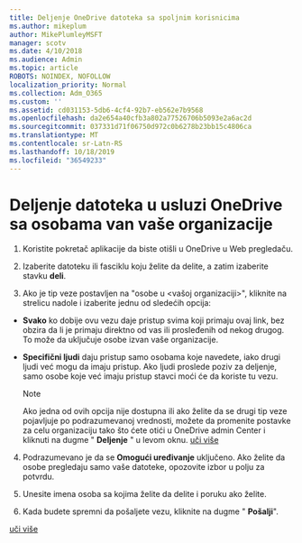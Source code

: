 ```yaml
---
title: Deljenje OneDrive datoteka sa spoljnim korisnicima
ms.author: mikeplum
author: MikePlumleyMSFT
manager: scotv
ms.date: 4/10/2018
ms.audience: Admin
ms.topic: article
ROBOTS: NOINDEX, NOFOLLOW
localization_priority: Normal
ms.collection: Adm_O365
ms.custom: ''
ms.assetid: cd031153-5db6-4cf4-92b7-eb562e7b9568
ms.openlocfilehash: da2e654a40cfb3a802a77526706b5093e2a6ac2d
ms.sourcegitcommit: 037331d71f06750d972c0b6278b23bb15c4806ca
ms.translationtype: MT
ms.contentlocale: sr-Latn-RS
ms.lasthandoff: 10/18/2019
ms.locfileid: "36549233"
---
```

# <a name="share-files-in-onedrive-with-people-outside-your-organization"></a>Deljenje datoteka u usluzi OneDrive sa osobama van vaše organizacije

1. Koristite pokretač aplikacije da biste otišli u OneDrive u Web pregledaču. 
    
2. Izaberite datoteku ili fasciklu koju želite da delite, a zatim izaberite stavku **deli**. 
    
3. Ako je tip veze postavljen na "osobe u \<vašoj organizaciji\>", kliknite na strelicu nadole i izaberite jednu od sledećih opcija: 
    
  - **Svako** ko dobije ovu vezu daje pristup svima koji primaju ovaj link, bez obzira da li je primaju direktno od vas ili prosleđenih od nekog drugog. To može da uključuje osobe izvan vaše organizacije. 
    
  - **Specifični ljudi** daju pristup samo osobama koje navedete, iako drugi ljudi već mogu da imaju pristup. Ako ljudi proslede poziv za deljenje, samo osobe koje već imaju pristup stavci moći će da koriste tu vezu. 
    
    > [!NOTE]
    > Ako jedna od ovih opcija nije dostupna ili ako želite da se drugi tip veze pojavljuje po podrazumevanoj vrednosti, možete da promenite postavke za celu organizaciju tako što ćete otići u OneDrive admin Center i kliknuti na dugme " **Deljenje** " u levom oknu. [uči više](https://go.microsoft.com/fwlink/?linkid=871961)
  
4. Podrazumevano je da se **Omogući uređivanje** uključeno. Ako želite da osobe pregledaju samo vaše datoteke, opozovite izbor u polju za potvrdu. 
    
5. Unesite imena osoba sa kojima želite da delite i poruku ako želite.
    
6. Kada budete spremni da pošaljete vezu, kliknite na dugme " **Pošalji**". 
    
[uči više](https://go.microsoft.com/fwlink/?linkid=871861)
  

